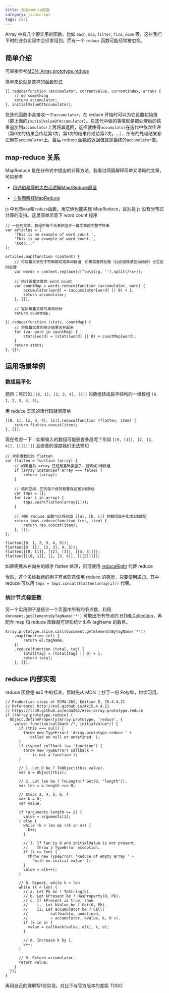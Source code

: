 ```yaml
---
title: 学会reduce函数
category: javascript
tags: [es]
---
```


Array 中有几个很实用的函数，比如 `each`, `map`, `filter`, `find`, `some` 等，这些我们平时的业务实现中会经常用到，而有一个 `reduce` 函数可能经常被忽视。

<!-- more -->

简单介绍
-------
可直接参考[MDN: Array.prototype.reduce](https://developer.mozilla.org/en-US/docs/Web/JavaScript/Reference/Global_Objects/Array/Reduce)

简单来说就是这样的函数形式

```
[].reduce(function (accumulator, currentValue, currentIndex, array) {
    // do something
    return accumulator;
}, initialValueOfAccumulator);
```

在迭代函数中会接收一个`accumulator`，在 reduce 开始时可以为它设置初始值（即上面的`initialValueOfAccumulator`）。在迭代中做的事情就是把处理后的结果追加到`accumulator`上再将其返回，这样就使得`accumulator`在迭代中依次传递（第0次的结果会传给第1次，第1次的结果传递给第2次，...），所有的处理结果都汇聚在`accumulator`上。最后 reduce 函数的返回值就是最终的`accumulator`值。


map-reduce 关系
---------------
MapReduce 是在分布式中提出的计算方法，我看过两篇解释简单又清晰的文章，可供参考

- [用通俗易懂的大白话讲解Map/Reduce原理](http://blog.csdn.net/lifuxiangcaohui/article/details/22675437)

- [十张图解释MapReduce](https://jsoftbiz.wordpress.com/2012/11/21/confused-about-mapreduce/)

js 中也有`map`和`reduce`函数，用它俩也能实现 MapReduce，区别是 js 没有分布式计算的支持。这里简单示意下 word count 程序

```
// 一些列文章，数组中每个元素相当于一篇文章的完整字符串
var articles = [
    'This is an example of word count.',
    'This is an example of word count.',
    'todo...'
];

articles.map(function (content) {
    // 将每篇文章的字符串都切成单词数组，如果需要预处理（比如剔除某些助动词）也在这时处理
    var words = content.replace(/[^\w\s]/g, '').split(/\s+/);

    // 统计该篇文章的 word count
    var countMap = words.reduce(function (accumulator, word) {
        accumulator[word] = (accumulator[word] || 0) + 1;
        return accumulator;
    }, {});

    // 返回每篇文章的单词统计
    return countMap;

}).reduce(function (stats, countMap) {
    // 将每篇文章的统计结果合并起来
    for (var word in countMap) {
        stats[word] = (stats[word] || 0) + countMap[word];
    }
    return stats;
}, {});
```


运用场景举例
-----------

### 数组扁平化

题目：将形如 `[[0, 1], [2, 3, 4], [5]]` 的数组转成扁平结构的一维数组 `[0, 1, 2, 3, 4, 5]`。

用 reduce 实现的话代码就很简单

```
[[0, 1], [2, 3, 4], [5]].reduce(function (flatten, item) {
    return flatten.concat(item);
}, []);
```

现在考虑一下：如果输入的数组可能嵌套多层呢？形如 `[[0, [1]], [2, [3, 4]], [[[5]]]]` 且嵌套的深度我们无法预知

```
// 对多维数组的 flatten
var flatten = function (array) {
    // 如果当前 array 已经是基础类型了，就转成1维数组
    if (array instanceof Array === false) {
        return [array];
    }

    // 临时空间，它的每个成员都要保证是1维数组
    var tmps = [];
    for (var i in array) {
        tmps.push(flatten(array[i]));
    }

    // 利用 reduce 函数可以将形如 [[a], [b, c]] 的数组扁平化成1维数组
    return tmps.reduce(function (res, item) {
        return res.concat(item);
    }, []);
};

flatten([0, 1, 2, 3, 4, 5]);
flatten([0, [1], [2, 3], 4, 5]);
flatten([[0, [1]], [[2], [3]], [[4, 5]]]);
flatten([[[0, 1]], [2, [3, 4]], [[[5]]]]);
```

如果需要从右向左的顺序 flatten 处理，则可使用 [reduceRight](https://developer.mozilla.org/en-US/docs/Web/JavaScript/Reference/Global_Objects/Array/reduceRight) 代替 reduce

当然，这个多维数组的例子有点刻意使用 reduce 的感觉，只要使用递归，其中 reduce 可以用 `tmps = tmps.concat(flatten(array[i]))` 代替。


### 统计节点标签数

另一个实用例子是统计一个页面中所有的节点数，利用 `document.getElementsByTagName('*')` 可取出所有节点的 [HTMLCollection](https://developer.mozilla.org/zh-CN/docs/Web/API/HTMLCollection)，再配合 map 和 reduce 函数就可轻松统计出各 tagName 的数目。

```
Array.prototype.slice.call(document.getElementsByTagName('*'))
    .map(function (el) {
        return el.tagName;
    })
    .reduce(function (total, tag) {
        total[tag] = (total[tag] || 0) + 1;
        return total;
    }, {});
```


reduce 内部实现
---------------
reduce 函数是 es5 中的标准，暂时先从 MDN 上抄了一份 Polyfill，供学习用。

```
// Production steps of ECMA-262, Edition 5, 15.4.4.21
// Reference: http://es5.github.io/#x15.4.4.21
// https://tc39.github.io/ecma262/#sec-array.prototype.reduce
if (!Array.prototype.reduce) {
  Object.defineProperty(Array.prototype, 'reduce', {
    value: function(callback /*, initialValue*/) {
      if (this === null) {
        throw new TypeError( 'Array.prototype.reduce ' + 
          'called on null or undefined' );
      }
      if (typeof callback !== 'function') {
        throw new TypeError( callback +
          ' is not a function');
      }

      // 1. Let O be ? ToObject(this value).
      var o = Object(this);

      // 2. Let len be ? ToLength(? Get(O, "length")).
      var len = o.length >>> 0; 

      // Steps 3, 4, 5, 6, 7      
      var k = 0; 
      var value;

      if (arguments.length >= 2) {
        value = arguments[1];
      } else {
        while (k < len && !(k in o)) {
          k++; 
        }

        // 3. If len is 0 and initialValue is not present,
        //    throw a TypeError exception.
        if (k >= len) {
          throw new TypeError( 'Reduce of empty array ' +
            'with no initial value' );
        }
        value = o[k++];
      }

      // 8. Repeat, while k < len
      while (k < len) {
        // a. Let Pk be ! ToString(k).
        // b. Let kPresent be ? HasProperty(O, Pk).
        // c. If kPresent is true, then
        //    i.  Let kValue be ? Get(O, Pk).
        //    ii. Let accumulator be ? Call(
        //          callbackfn, undefined,
        //          « accumulator, kValue, k, O »).
        if (k in o) {
          value = callback(value, o[k], k, o);
        }

        // d. Increase k by 1.      
        k++;
      }

      // 9. Return accumulator.
      return value;
    }
  });
}
```

再用自己的理解写1份实现，对比下与官方版本的差距 TODO
